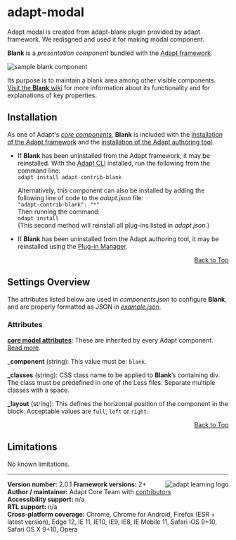 # adapt-modal

Adapt modal is created from adapt-blank plugin provided by adapt framework. 
We redisgned and used it for making modal component.

**Blank** is a *presentation component* bundled with the [Adapt framework](https://github.com/adaptlearning/adapt_framework).  

<img src="https://github.com/adaptlearning/documentation/blob/master/04_wiki_assets/plug-ins/images/blank01.png" alt="sample blank component">  

Its purpose is to maintain a blank area among other visible components. [Visit the **Blank** wiki](https://github.com/adaptlearning/adapt-contrib-blank/wiki) for more information about its functionality and for explanations of key properties.   

## Installation

As one of Adapt's *[core components](https://github.com/adaptlearning/adapt_framework/wiki/Core-Plug-ins-in-the-Adapt-Learning-Framework#components),* **Blank** is included with the [installation of the Adapt framework](https://github.com/adaptlearning/adapt_framework/wiki/Manual-installation-of-the-Adapt-framework#installation) and the [installation of the Adapt authoring tool](https://github.com/adaptlearning/adapt_authoring/wiki/Installing-Adapt-Origin).

* If **Blank** has been uninstalled from the Adapt framework, it may be reinstalled.
With the [Adapt CLI](https://github.com/adaptlearning/adapt-cli) installed, run the following from the command line:  
`adapt install adapt-contrib-blank`

    Alternatively, this component can also be installed by adding the following line of code to the *adapt.json* file:  
    `"adapt-contrib-blank": "*"`  
    Then running the command:  
    `adapt install`  
    (This second method will reinstall all plug-ins listed in *adapt.json*.)  

* If **Blank** has been uninstalled from the Adapt authoring tool, it may be reinstalled using the [Plug-in Manager](https://github.com/adaptlearning/adapt_authoring/wiki/Plugin-Manager).  
<div float align=right><a href="#top">Back to Top</a></div>

## Settings Overview

The attributes listed below are used in *components.json* to configure **Blank**, and are properly formatted as JSON in [*example.json*](https://github.com/adaptlearning/adapt-contrib-blank/blob/master/example.json). 

### Attributes

[**core model attributes**](https://github.com/adaptlearning/adapt_framework/wiki/Core-model-attributes): These are inherited by every Adapt component. [Read more](https://github.com/adaptlearning/adapt_framework/wiki/Core-model-attributes).

**_component** (string): This value must be: `blank`.

**_classes** (string): CSS class name to be applied to **Blank**’s containing div. The class must be predefined in one of the Less files. Separate multiple classes with a space.

**_layout** (string): This defines the horizontal position of the component in the block. Acceptable values are `full`, `left` or `right`.  
<div float align=right><a href="#top">Back to Top</a></div>

## Limitations

No known limitations.   

----------------------------
**Version number:**  2.0.1   <a href="https://community.adaptlearning.org/" target="_blank"><img src="https://github.com/adaptlearning/documentation/blob/master/04_wiki_assets/plug-ins/images/adapt-logo-mrgn-lft.jpg" alt="adapt learning logo" align="right"></a> 
**Framework versions:** 2+  
**Author / maintainer:** Adapt Core Team with [contributors](https://github.com/adaptlearning/adapt-contrib-blank/graphs/contributors)  
**Accessibility support:** n/a   
**RTL support:** n/a  
**Cross-platform coverage:** Chrome, Chrome for Android, Firefox (ESR + latest version), Edge 12, IE 11, IE10, IE9, IE8, IE Mobile 11, Safari iOS 9+10, Safari OS X 9+10, Opera    
